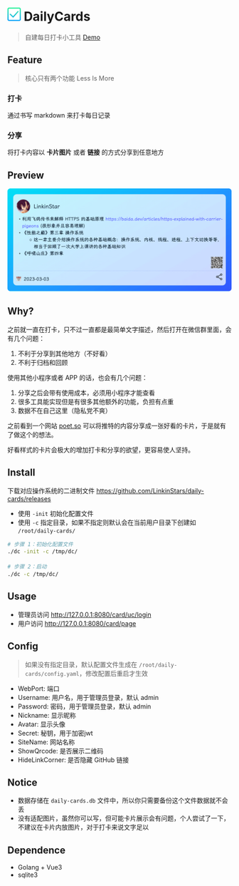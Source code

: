 <h1><img alt="logo" src="docs/img/logo.png" height="30px"> DailyCards</h1>

> 自建每日打卡小工具 [Demo](https://card.linkinstars.com/)

## Feature
> 核心只有两个功能 Less Is More 

### 打卡
通过书写 markdown 来打卡每日记录

### 分享
将打卡内容以 **卡片图片** 或者 **链接** 的方式分享到任意地方

## Preview
![card](/docs/img/card.png)

## Why?
之前就一直在打卡，只不过一直都是最简单文字描述，然后打开在微信群里面，会有几个问题：
1. 不利于分享到其他地方（不好看）
2. 不利于归档和回顾

使用其他小程序或者 APP 的话，也会有几个问题：
1. 分享之后会带有使用成本，必须用小程序才能查看
2. 很多工具能实现但是有很多其他额外的功能，负担有点重
3. 数据不在自己这里（隐私党不爽）

之前看到一个网站 [poet.so](https://poet.so/) 可以将推特的内容分享成一张好看的卡片，于是就有了做这个的想法。

好看样式的卡片会极大的增加打卡和分享的欲望，更容易使人坚持。

## Install
下载对应操作系统的二进制文件 https://github.com/LinkinStars/daily-cards/releases

- 使用 `-init` 初始化配置文件
- 使用 `-c` 指定目录，如果不指定则默认会在当前用户目录下创建如 `/root/daily-cards/`

```bash
# 步骤 1：初始化配置文件
./dc -init -c /tmp/dc/

# 步骤 2：启动
./dc -c /tmp/dc/
```

## Usage
- 管理员访问 http://127.0.0.1:8080/card/uc/login
- 用户访问 http://127.0.0.1:8080/card/page

## Config
> 如果没有指定目录，默认配置文件生成在 `/root/daily-cards/config.yaml`，修改配置后重启才生效

- WebPort: 端口
- Username: 用户名，用于管理员登录，默认 admin
- Password: 密码，用于管理员登录，默认 admin
- Nickname: 显示昵称
- Avatar: 显示头像
- Secret: 秘钥，用于加密jwt
- SiteName: 网站名称
- ShowQrcode: 是否展示二维码
- HideLinkCorner: 是否隐藏 GitHub 链接

## Notice
- 数据存储在 `daily-cards.db` 文件中，所以你只需要备份这个文件数据就不会丢
- 没有适配图片，虽然你可以写，但可能卡片展示会有问题，个人尝试了一下，不建议在卡片内放图片，对于打卡来说文字足以

## Dependence
- Golang + Vue3 
- sqlite3
